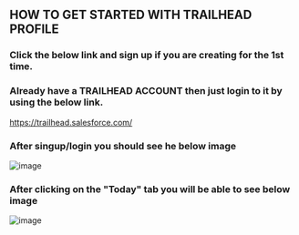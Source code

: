 ## HOW TO GET STARTED WITH TRAILHEAD PROFILE
### Click the below link and sign up if you are creating for the 1st time.
### Already have a TRAILHEAD ACCOUNT then just login to it by using the below link.


https://trailhead.salesforce.com/

### After singup/login you should see he below image

![image](https://github.com/SnehaPawar22/GDSCWoW_Event/assets/134931925/0f6ac6b5-e84a-40ed-b989-fb8b00017c70)

### After clicking on the "Today" tab you will be able to see below image

![image](https://github.com/SnehaPawar22/GDSCWoW_Event/assets/134931925/a8158bc7-39ef-4e49-9318-3d52af3d2bf7)




